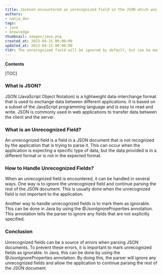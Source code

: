 ```yaml
---
title: Jackson encountered an unrecognized field in the JSON which was not marked as ignorable
authors:
- nanja_dev
tags:
- java
- knowledge
thumbnail: images/java.png
created_at: 2023-04-15 00:00:00
updated_at: 2023-04-15 00:00:00
tldr: The unrecognized field will be ignored by default, but can be marked as ignorable with the @JsonIgnore annotation.
---
```


**Contents**

[TOC]

### What is JSON?

JSON (JavaScript Object Notation) is a lightweight data-interchange format that is used to exchange data between different applications. It is based on a subset of the JavaScript programming language and is easy to read and write. JSON is commonly used in web applications to transfer data between the client and the server.

### What is an Unrecognized Field?

An unrecognized field is a field in a JSON document that is not recognized by the application that is trying to parse it. This can occur when the application is expecting a specific type of data, but the data provided is in a different format or is not in the expected format.

### How to Handle Unrecognized Fields?

When an unrecognized field is encountered, it can be handled in several ways. One way is to ignore the unrecognized field and continue parsing the rest of the JSON document. This is usually done when the unrecognized field is not important to the application.

Another way to handle unrecognized fields is to mark them as ignorable. This can be done in Java by using the @JsonIgnoreProperties annotation. This annotation tells the parser to ignore any fields that are not explicitly specified.

### Conclusion

Unrecognized fields can be a source of errors when parsing JSON documents. To prevent these errors, it is important to mark unrecognized fields as ignorable. In Java, this can be done by using the @JsonIgnoreProperties annotation. By doing this, the parser will ignore any unrecognized fields and allow the application to continue parsing the rest of the JSON document.

